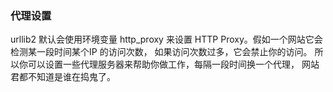 




### 代理设置

urllib2 默认会使用环境变量 http_proxy 来设置 HTTP Proxy。假如一个网站它会检测某一段时间某个IP 的访问次数，
如果访问次数过多，它会禁止你的访问。
所以你可以设置一些代理服务器来帮助你做工作，每隔一段时间换一个代理，
网站君都不知道是谁在捣鬼了。

